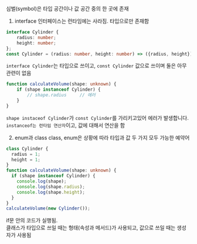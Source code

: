 심벌(symbol)은 타입 공간이나 값 공간 중의 한 곳에 존재


1. interface
인터페이스는 런타임에는 사라짐. 타입으로만 존재함
```ts
interface Cylinder { 
    radius: number;
    height: number;
};
const Cylinder = (radius: number, height: number) => ({radius, height});
```
`interface Cylinder`는 타입으로 쓰이고, `const Cylinder` 값으로 쓰이며 둘은 아무 관련이 없음

```ts
function calculateVolume(shape: unknown) {
    if (shape instanceof Cylinder) {
        // shape.radius     // 에러
    }
}
```
`shape instaceof Cylinder`가 `const Cylinder`를 가리키고있어 에러가 발생합니다. `instanceof는 런타임 연산자`이고, 값에 대해서 연산을 함



2. enum과 class
   class, enum은 상황에 따라 타입과 값 두 가지 모두 가능한 예약어
```ts
class Cylinder {
  radius = 1;
  height = 1;
}
function calculateVolume(shape: unknown) {
  if (shape instanceof Cylinder) {
    console.log(shape);
    console.log(shape.radius);
    console.log(shape.height);
  }
}
calculateVolume(new Cylinder());
```
if문 안의 코드가 실행됨.<br/>
클래스가 타입으로 쓰일 때는 형태(속성과 메서드)가 사용되고, 값으로 쓰일 때는 생성자가 사용됨


